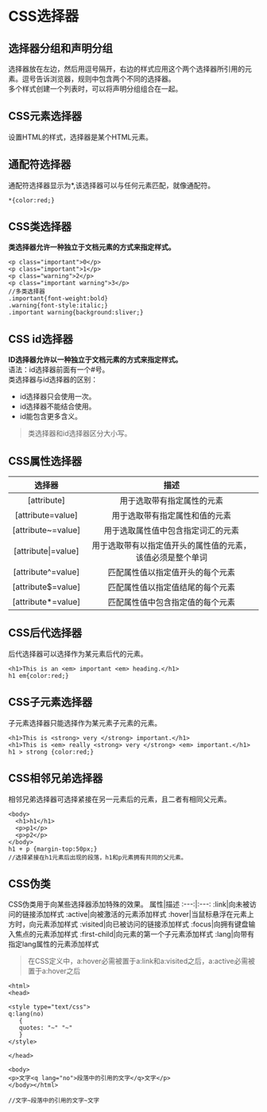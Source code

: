 # CSS选择器
## 选择器分组和声明分组
选择器放在左边，然后用逗号隔开，右边的样式应用这个两个选择器所引用的元素。逗号告诉浏览器，规则中包含两个不同的选择器。  
多个样式创建一个列表时，可以将声明分组组合在一起。
## CSS元素选择器  
设置HTML的样式，选择器是某个HTML元素。
## 通配符选择器
通配符选择器显示为*,该选择器可以与任何元素匹配，就像通配符。
```
*{color:red;}
```
## CSS类选择器
**类选择器允许一种独立于文档元素的方式来指定样式。** 
```
<p class="important">0</p>
<p class="important">1</p>
<p class="warning">2</p>
<p class="important warning">3</p>
//多类选择器
.important{font-weight:bold}
.warning{font-style:italic;}
.important warning{background:sliver;}
```
## CSS id选择器
**ID选择器允许以一种独立于文档元素的方式来指定样式。**  
语法：id选择器前面有一个#号。  
类选择器与id选择器的区别：
- id选择器只会使用一次。
- id选择器不能结合使用。
- id能包含更多含义。
> 类选择器和id选择器区分大小写。
## CSS属性选择器
选择器|描述
:---:|:---:
[attribute]|用于选取带有指定属性的元素
[attribute=value]|用于选取带有指定属性和值的元素
[attribute~=value]|用于选取属性值中包含指定词汇的元素
[attribute\|=value]|用于选取带有以指定值开头的属性值的元素，该值必须是整个单词
[attribute^=value]|匹配属性值以指定值开头的每个元素
[attribute$=value]|匹配属性值以指定值结尾的每个元素
[attribute*=value]|匹配属性值中包含指定值的每个元素
## CSS后代选择器
后代选择器可以选择作为某元素后代的元素。
```
<h1>This is an <em> important <em> heading.</h1>
h1 em{color:red;}
```
## CSS子元素选择器
子元素选择器只能选择作为某元素子元素的元素。
```
<h1>This is <strong> very </strong> important.</h1>
<h1>This is <em> really <strong> very </strong> <em> important.</h1>
h1 > strong {color:red;}
```
## CSS相邻兄弟选择器
相邻兄弟选择器可选择紧接在另一元素后的元素，且二者有相同父元素。
```
<body>
  <h1>h1</h1>
  <p>p1</p>
  <p>p2</p>
</body>
h1 + p {margin-top:50px;}   
//选择紧接在h1元素后出现的段落，h1和p元素拥有共同的父元素。
```
## CSS伪类
CSS伪类用于向某些选择器添加特殊的效果。
属性|描述
:---:|:---:
:link|向未被访问的链接添加样式
:active|向被激活的元素添加样式
:hover|当鼠标悬浮在元素上方时，向元素添加样式
:visited|向已被访问的链接添加样式
:focus|向拥有键盘输入焦点的元素添加样式
:first-child|向元素的第一个子元素添加样式
:lang|向带有指定lang属性的元素添加样式
> 在CSS定义中，a:hover必需被置于a:link和a:visited之后，a:active必需被置于a:hover之后
```
<html>
<head>

<style type="text/css">
q:lang(no)
   {
   quotes: "~" "~"
   }
</style>

</head>

<body>
<p>文字<q lang="no">段落中的引用的文字</q>文字</p>
</body></html>

//文字~段落中的引用的文字~文字
```
